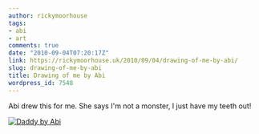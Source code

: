 ```yaml
---
author: rickymoorhouse
tags:
- abi
- art
comments: true
date: "2010-09-04T07:20:17Z"
link: https://rickymoorhouse.uk/2010/09/04/drawing-of-me-by-abi/
slug: drawing-of-me-by-abi
title: Drawing of me by Abi
wordpress_id: 7548
---
```


Abi drew this for me. She says I'm not a monster, I just have my teeth out!

[![Daddy by Abi](http://samespirit.net/ricky/files/2010/09/l_2210_1936_CFDBC749-27A3-4171-B6F8-4AC1A0343705-500x438.jpg)](http://samespirit.net/ricky/2010/09/04/drawing-of-me-by-abi/l_2210_1936_cfdbc749-27a3-4171-b6f8-4ac1a0343705-jpeg/)
